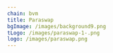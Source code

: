 ```yaml
---
chain: bvm
title: Paraswap
bgImage: /images/background9.png
tLogo: /images/paraswap-1-.png
logo: /images/paraswap.png
---
```

